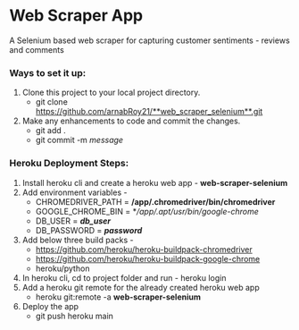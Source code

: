 # Web Scraper App
A Selenium based web scraper for capturing customer sentiments - reviews and comments

### Ways to set it up:

1. Clone this project to your local project directory.
   - git clone https://github.com/arnabRoy21/**web_scraper_selenium**.git
2. Make any enhancements to code and commit the changes.
   - git add .
   - git commit -m *message*

### Heroku Deployment Steps:

1. Install heroku cli and create a heroku web app - **web-scraper-selenium**
2. Add environment variables - 
   - CHROMEDRIVER_PATH = **/app/.chromedriver/bin/chromedriver**
   - GOOGLE_CHROME_BIN = **/app/.apt/usr/bin/google-chrome*
   - DB_USER = ***db_user***
   - DB_PASSWORD = ***password***
3. Add below three build packs - 
   - https://github.com/heroku/heroku-buildpack-chromedriver
   - https://github.com/heroku/heroku-buildpack-google-chrome
   - heroku/python
4. In heroku cli, cd to project folder and run - heroku login
5. Add a heroku git remote for the already created heroku web app
   - heroku git:remote -a **web-scraper-selenium**
6. Deploy the app
   - git push heroku main


